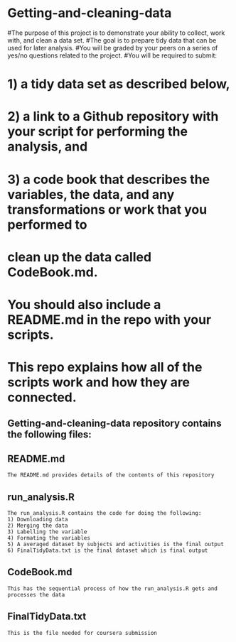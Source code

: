# Getting-and-cleaning-data
#The purpose of this project is to demonstrate your ability to collect, work with, and clean a data set. 
#The goal is to prepare tidy data that can be used for later analysis. 
#You will be graded by your peers on a series of yes/no questions related to the project. 
#You will be required to submit: 
# 1) a tidy data set as described below, 
# 2) a link to a Github repository with your script for performing the analysis, and 
# 3) a code book that describes the variables, the data, and any transformations or work that you performed to 
# clean up the data called CodeBook.md. 
# You should also include a README.md in the repo with your scripts. 
# This repo explains how all of the scripts work and how they are connected.

## Getting-and-cleaning-data repository contains the following files:
## README.md
    The README.md provides details of the contents of this repository
## run_analysis.R
    The run_analysis.R contains the code for doing the following:
    1) Downloading data
    2) Merging the data
    3) Labelling the variable
    4) Formating the variables
    5) A averaged dataset by subjects and activities is the final output
    6) FinalTidyData.txt is the final dataset which is final output
## CodeBook.md
    This has the sequential process of how the run_analysis.R gets and processes the data
## FinalTidyData.txt
    This is the file needed for coursera submission
